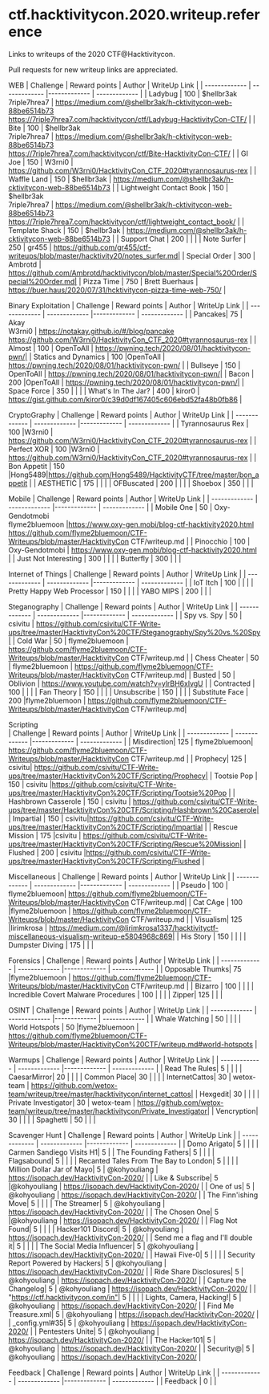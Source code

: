 # ctf.hacktivitycon.2020.writeup.reference
Links to writeups of the 2020 CTF@Hacktivitycon.

Pull requests for new writeup links are appreciated. 

WEB
| Challenge  | Reward points | Author | WriteUp Link |
| ------------- | ------------- |------------- | ------------- |
| Ladybug	|  100 |	$hellbr3ak<br>7riple7hrea7	| https://medium.com/@shellbr3ak/h-cktivitycon-web-88be6514b73<br>https://7riple7hrea7.com/hacktivitycon/ctf/Ladybug-HacktivityCon-CTF/ | 
| Bite		|  100 |	$hellbr3ak<br>7riple7hrea7	| https://medium.com/@shellbr3ak/h-cktivitycon-web-88be6514b73<br>https://7riple7hrea7.com/hacktivitycon/ctf/Bite-HacktivityCon-CTF/ | 
| GI Joe		|  150 | W3rni0 | https://github.com/W3rni0/HacktivityCon_CTF_2020#tyrannosaurus-rex |
| Waffle Land	|  150 | 	$hellbr3ak	| https://medium.com/@shellbr3ak/h-cktivitycon-web-88be6514b73 | 
| Lightweight Contact Book	|   150 |	$hellbr3ak<br>7riple7hrea7	| https://medium.com/@shellbr3ak/h-cktivitycon-web-88be6514b73<br> https://7riple7hrea7.com/hacktivitycon/ctf/lightweight_contact_book/ |
| Template Shack	|  150 | 	$hellbr3ak	| https://medium.com/@shellbr3ak/h-cktivitycon-web-88be6514b73 |
| Support Chat	|  200 | | |
| Note Surfer	|  250 | gr455 | https://github.com/gr455/ctf-writeups/blob/master/hacktivity20/notes_surfer.md|
| Special Order	|  300 | Ambrotd | https://github.com/Ambrotd/hacktivitycon/blob/master/Special%20Order/Special%20Order.md|
| Pizza Time	|  750 |	Brett Buerhaus	| https://buer.haus/2020/07/31/hcktivitycon-pizza-time-web-750/ | 

Binary Exploitation
| Challenge  | Reward points | Author | WriteUp Link |
| ------------- | ------------- |------------- | ------------- |
| Pancakes|  75  |	Akay<br>W3rni0	| https://notakay.github.io/#/blog/pancake<br>https://github.com/W3rni0/HacktivityCon_CTF_2020#tyrannosaurus-rex |
| Almost		|  100 | OpenToAll | https://pwning.tech/2020/08/01/hacktivitycon-pwn/|
| Statics and Dynamics	|  100 |OpenToAll | https://pwning.tech/2020/08/01/hacktivitycon-pwn/ |
| Bullseye 	|  150 | OpenToAll | https://pwning.tech/2020/08/01/hacktivitycon-pwn/|
| Bacon		|  200 |OpenToAll | https://pwning.tech/2020/08/01/hacktivitycon-pwn/|
| Space Force |  350 | | |
| What's In The Jar?	| 400 | kiror0 | https://gist.github.com/kiror0/c39d0df167405c606ebd52fa48b0fb86 |

CryptoGraphy
| Challenge  | Reward points | Author | WriteUp Link |
| ------------- | ------------- |------------- | ------------- |
| Tyrannosaurus Rex	|  100 |W3rni0  | https://github.com/W3rni0/HacktivityCon_CTF_2020#tyrannosaurus-rex |
| Perfect XOR	|  100 |W3rni0 | https://github.com/W3rni0/HacktivityCon_CTF_2020#tyrannosaurus-rex |
| Bon Appetit	|  150 |Hong5489|https://github.com/Hong5489/HacktivityCTF/tree/master/bon_appetit |
| AESTHETIC	|  175  | | |
| OFBuscated	|  200 | | |
| Shoebox	|  350 | | |

Mobile
| Challenge  | Reward points | Author | WriteUp Link |
| ------------- | ------------- |------------- | ------------- |
| Mobile One	|  50 | Oxy-Gendotmobi<br>flyme2bluemoon |https://www.oxy-gen.mobi/blog-ctf-hacktivity2020.html<br>https://github.com/flyme2bluemoon/CTF-Writeups/blob/master/HacktivityCon CTF/writeup.md |
| Pinocchio	|  100 | Oxy-Gendotmobi | https://www.oxy-gen.mobi/blog-ctf-hacktivity2020.html |
| Just Not Interesting	|  300 | | |
| Butterfly	|  300 | | |

Internet of Things
| Challenge  | Reward points | Author | WriteUp Link |
| ------------- | ------------- |------------- | ------------- |
| IoT Itch	|  100 | | |
| Pretty Happy Web Processor	|  150 |  | |
| YABO MIPS	|  200 | | |

Steganography 
| Challenge  | Reward points | Author | WriteUp Link |
| ------------- | ------------- |------------- | ------------- |
| Spy vs. Spy	|  50 | csivitu | https://github.com/csivitu/CTF-Write-ups/tree/master/HacktivityCon%20CTF/Steganography/Spy%20vs.%20Spy|
| Cold War	|  50 | flyme2bluemoon | https://github.com/flyme2bluemoon/CTF-Writeups/blob/master/HacktivityCon CTF/writeup.md |
| Chess Cheater	|  50 | flyme2bluemoon | https://github.com/flyme2bluemoon/CTF-Writeups/blob/master/HacktivityCon CTF/writeup.md|
| Busted |  50 | Oblivion | https://www.youtube.com/watch?v=ylrBH6xlvgU |
| Contracted	|  100 | | |
| Fan Theory	|  150 |  | |
| Unsubscribe	|  150 |  | |
| Substitute Face	|  200 |flyme2bluemoon | https://github.com/flyme2bluemoon/CTF-Writeups/blob/master/HacktivityCon CTF/writeup.md|

Scripting	 
| Challenge  | Reward points | Author | WriteUp Link |
| ------------- | ------------- |------------- | ------------- |
| Misdirection|  125  | flyme2bluemoon| https://github.com/flyme2bluemoon/CTF-Writeups/blob/master/HacktivityCon CTF/writeup.md |
| Prophecy|  125  | csivitu| https://github.com/csivitu/CTF-Write-ups/tree/master/HacktivityCon%20CTF/Scripting/Prophecy|
| Tootsie Pop	|  150 | csivitu |https://github.com/csivitu/CTF-Write-ups/tree/master/HacktivityCon%20CTF/Scripting/Tootsie%20Pop |
| Hashbrown Casserole	|  150 | csivitu | https://github.com/csivitu/CTF-Write-ups/tree/master/HacktivityCon%20CTF/Scripting/Hashbrown%20Caserole|
| Impartial |  150 | csivitu|https://github.com/csivitu/CTF-Write-ups/tree/master/HacktivityCon%20CTF/Scripting/Impartial |
| Rescue Mission	|  175  |csivitu | https://github.com/csivitu/CTF-Write-ups/tree/master/HacktivityCon%20CTF/Scripting/Rescue%20Mission|
| Flushed	|  200 | csivitu |https://github.com/csivitu/CTF-Write-ups/tree/master/HacktivityCon%20CTF/Scripting/Flushed |

Miscellaneous
| Challenge  | Reward points | Author | WriteUp Link |
| ------------- | ------------- |------------- | ------------- |
| Pseudo	|  100 | flyme2bluemoon| https://github.com/flyme2bluemoon/CTF-Writeups/blob/master/HacktivityCon CTF/writeup.md|
| Cat CAge	|  100 |flyme2bluemoon | https://github.com/flyme2bluemoon/CTF-Writeups/blob/master/HacktivityCon CTF/writeup.md |
| Visualism|  125  |lirimkrosa | https://medium.com/@lirimkrosa1337/hacktivityctf-miscellaneous-visualism-writeup-e5804968c869|
| His Story	|  150 |  | |
| Dumpster Diving	|  175  | | |

Forensics
| Challenge  | Reward points | Author | WriteUp Link |
| ------------- | ------------- |------------- | ------------- |
| Opposable Thumks|  75  |flyme2bluemoon | https://github.com/flyme2bluemoon/CTF-Writeups/blob/master/HacktivityCon CTF/writeup.md |
| Bizarro	|  100 | | |
| Incredible Covert Malware Procedures	|  100 | | |
| Zipper|  125  | | |

OSINT
| Challenge  | Reward points | Author | WriteUp Link |
| ------------- | ------------- |------------- | ------------- |
| Whale Watching	|  50 | | |
| World Hotspots	|  50 |flyme2bluemoon | https://github.com/flyme2bluemoon/CTF-Writeups/blob/master/HacktivityCon%20CTF/writeup.md#world-hotspots |

Warmups
| Challenge  | Reward points | Author | WriteUp Link |
| ------------- | ------------- |------------- | ------------- |
| Read The Rules|  5  | | |
| CaesarMirror|  20  | | |
| Common Place|  30  | | |
| InternetCattos|  30  | wetox-team | https://github.com/wetox-team/writeup/tree/master/hacktivitycon/internet_cattos|
| Hexgedit|  30  | | |
| Private Investigator|  30  | wetox-team | https://github.com/wetox-team/writeup/tree/master/hacktivitycon/Private_Investigator|
| Vencryption|  30  | | |
| Spaghetti	|  50 | | |

Scavenger Hunt
| Challenge  | Reward points | Author | WriteUp Link |
| ------------- | ------------- |------------- | ------------- |
| Domo Arigato|  5  | | |
| Carmen Sandiego Visits H1|  5  |
| The Founding Fathers|  5  | | |
| Flagsabound|  5  | | |
| Recanted Tales From The Bay to London|  5  | | |
| Million Dollar Jar of Mayo|  5  | @kohyouliang | https://isopach.dev/HacktivityCon-2020/ |
| Like &amp; Subscribe|  5  |@kohyouliang | https://isopach.dev/HacktivityCon-2020/ |
| One of us|  5  | @kohyouliang | https://isopach.dev/HacktivityCon-2020/ |
| The Finn'ishing Move|  5  | | |
| The Streamer|  5  | @kohyouliang | https://isopach.dev/HacktivityCon-2020/ |
| The Chosen One|  5  |@kohyouliang | https://isopach.dev/HacktivityCon-2020/ |
| Flag Not Found|  5  | | |
| Hacker101 Discord|  5  | @kohyouliang | https://isopach.dev/HacktivityCon-2020/ |
| Send me a flag and I'll double it|  5  | | |
| The Social Media Influencer|  5  | @kohyouliang | https://isopach.dev/HacktivityCon-2020/ |
| Hawaii Five-0|  5  | | |
| Security Report Powered by Hackers|  5  | @kohyouliang | https://isopach.dev/HacktivityCon-2020/ |
| Ride Share Disclosures|  5  | @kohyouliang | https://isopach.dev/HacktivityCon-2020/ |
| Capture the Changelog|  5  | @kohyouliang | https://isopach.dev/HacktivityCon-2020/ |
| "https://ctf.hacktivitycon.com/in"|  5  |	 | |
| Lights, Camera, Hacking!|  5  | @kohyouliang | https://isopach.dev/HacktivityCon-2020/ |
| Find Me Treasure.xml|  5  | @kohyouliang | https://isopach.dev/HacktivityCon-2020/ |
| _config.yml#35|  5  | @kohyouliang | https://isopach.dev/HacktivityCon-2020/ |
| Pentesters Unite|  5  | @kohyouliang | https://isopach.dev/HacktivityCon-2020/ |
| The Hacker101|  5  | @kohyouliang | https://isopach.dev/HacktivityCon-2020/ |
| Security@|  5  | @kohyouliang | https://isopach.dev/HacktivityCon-2020/ |

Feedback
| Challenge  | Reward points | Author | WriteUp Link |
| ------------- | ------------- |------------- | ------------- |
| Feedback	| 0 | |
